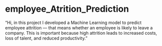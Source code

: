 # employee_Atrition_Prediction
“Hi, in this project I developed a Machine Learning model to predict employee attrition — that means whether an employee is likely to leave a company. This is important because high attrition leads to increased costs, loss of talent, and reduced productivity.”

